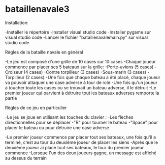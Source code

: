 # bataillenavale3

Installation:

-Installer le répertoire
-Installer visual studio code
-Installer pygame sur visual studio code
-Lancer le fichier "bataillenavalemain.py" sur visual studio code

Règles de la bataille navale en général

-Le jeu est composé d'une grille de 10 cases sur 10 cases
-Chaque joueur commence par placer ses 5 bateaux sur la grille:
  -Porte-avions (5 cases)
  -Croiseur (4 cases)
  -Contre torpilleur (3 cases)
  -Sous-marin (3 cases)
  -Torpilleur (2 cases)
-Une fois que chaque bateau à été placé, chaque joueur va pouvoir attaquer une case adverse à tour de role
-Une fois qu'un joueur à toucher toute les cases ou se trouvait un bateau adverse, il le détruit
-Le premier joueur qui parvient à détruire tout les bateaux adverses remporte la partie

Règles de ce jeu en particulier

-Le jeu se joue en utilisant les touches du clavier :
  -Les flèches directionnelles pour se déplacer
  -"R" pour tourner le bateau
  -"Space" pour placer le bateau ou pour détruire une case adverse

-Le premier joueur commence par placer tout ses bateaux, une fois qu'il a terminé, c'est au tour du deuxième joueur de placer les siens
-Après que le  deuxième joueur ai placé tout ses bateaux, le tour du premier joueur commence
-Lorsque l'un des deux joueurs gagne, un message est affiché au dessus du terrain


